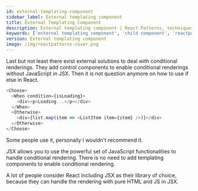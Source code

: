 ```yaml
---
id: external-templating-component
sidebar_label: External templating component
title: External Templating Component
description: External templating component | React Patterns, techniques, tips and tricks in development for Ract developer.
keywords: ['external templating component', 'child component', 'reactpatterns', 'react patterns', 'reactjspatterns', 'reactjs patterns', 'react', 'reactjs', 'react techniques', 'react tips and tricks']
version: External templating component
image: /img/reactpatterns-cover.png
---
```


Last but not least there exist external solutions to deal with conditional renderings. They add control components to enable conditional renderings without JavaScript in JSX. Then it is not question anymore on how to use if else in React.

```js
<Choose>
  <When condition={isLoading}>
    <div><p>Loading...</p></div>
  </When>
  <Otherwise>
    <div>{list.map(item => <ListItem item={item} />)}</div>
  </Otherwise>
</Choose>
```

Some people use it, personally I wouldn't recommend it.

JSX allows you to use the powerful set of JavaScript functionalities to handle conditional rendering. There is no need to add templating components to enable conditional rendering.

A lot of people consider React including JSX as their library of choice, because they can handle the rendering with pure HTML and JS in JSX.
